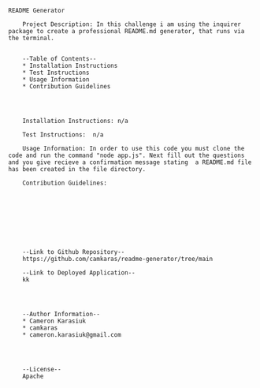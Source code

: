 
        
    
    
    README Generator 

        Project Description: In this challenge i am using the inquirer package to create a professional README.md generator, that runs via the terminal.

        
        --Table of Contents-- 
        * Installation Instructions
        * Test Instructions
        * Usage Information
        * Contribution Guidelines
    
        
        
        
        Installation Instructions: n/a

        Test Instructions:  n/a

        Usage Information: In order to use this code you must clone the code and run the command "node app.js". Next fill out the questions and you give recieve a confirmation message stating  a README.md file has been created in the file directory.

        Contribution Guidelines: 

    
    
    
        



        
        --Link to Github Repository--
        https://github.com/camkaras/readme-generator/tree/main

        --Link to Deployed Application--
        kk

        
       
       
        --Author Information--
        * Cameron Karasiuk
        * camkaras
        * cameron.karasiuk@gmail.com

        
        
        
        --License--
        Apache
    